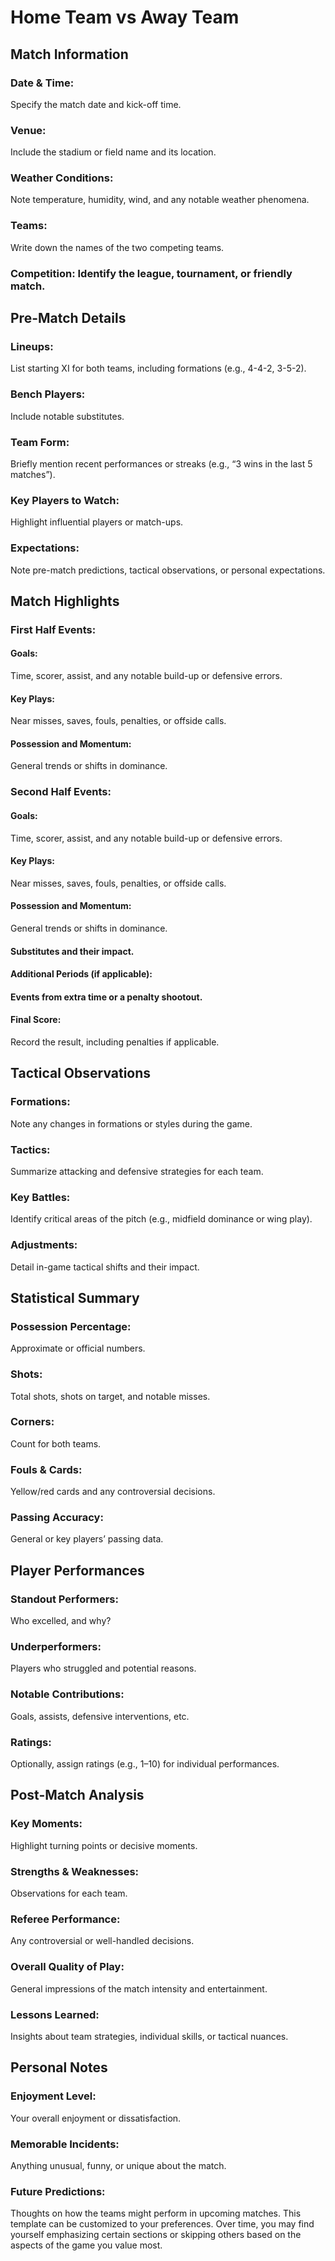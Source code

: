 # Home Team vs Away Team

## Match Information
### Date & Time: 
Specify the match date and kick-off time.
### Venue:
Include the stadium or field name and its location.
### Weather Conditions: 
Note temperature, humidity, wind, and any notable weather phenomena.
### Teams:
Write down the names of the two competing teams.
### Competition: Identify the league, tournament, or friendly match.

## Pre-Match Details
### Lineups:
List starting XI for both teams, including formations (e.g., 4-4-2, 3-5-2).
### Bench Players:
Include notable substitutes.
### Team Form:
Briefly mention recent performances or streaks (e.g., “3 wins in the last 5 matches”).
### Key Players to Watch:
Highlight influential players or match-ups.
### Expectations:
Note pre-match predictions, tactical observations, or personal expectations.

## Match Highlights

### First Half Events:
#### Goals:
Time, scorer, assist, and any notable build-up or defensive errors.
#### Key Plays:
Near misses, saves, fouls, penalties, or offside calls.
#### Possession and Momentum:
General trends or shifts in dominance.

### Second Half Events:
#### Goals:
Time, scorer, assist, and any notable build-up or defensive errors.
#### Key Plays:
Near misses, saves, fouls, penalties, or offside calls.
#### Possession and Momentum:
General trends or shifts in dominance.

#### Substitutes and their impact.
#### Additional Periods (if applicable):
#### Events from extra time or a penalty shootout.
#### Final Score:
Record the result, including penalties if applicable.

## Tactical Observations
### Formations:
Note any changes in formations or styles during the game.
### Tactics:
Summarize attacking and defensive strategies for each team.
### Key Battles:
Identify critical areas of the pitch (e.g., midfield dominance or wing play).
### Adjustments:
Detail in-game tactical shifts and their impact.

## Statistical Summary
### Possession Percentage:
Approximate or official numbers.
### Shots:
Total shots, shots on target, and notable misses.
### Corners:
Count for both teams.
### Fouls & Cards:
Yellow/red cards and any controversial decisions.
### Passing Accuracy:
General or key players’ passing data.

## Player Performances
### Standout Performers:
Who excelled, and why?
### Underperformers:
Players who struggled and potential reasons.
### Notable Contributions:
Goals, assists, defensive interventions, etc.
### Ratings:
Optionally, assign ratings (e.g., 1–10) for individual performances.

## Post-Match Analysis
### Key Moments:
Highlight turning points or decisive moments.
### Strengths & Weaknesses:
Observations for each team.
### Referee Performance:
Any controversial or well-handled decisions.
### Overall Quality of Play:
General impressions of the match intensity and entertainment.
### Lessons Learned:
Insights about team strategies, individual skills, or tactical nuances.

## Personal Notes
### Enjoyment Level:
Your overall enjoyment or dissatisfaction.
### Memorable Incidents:
Anything unusual, funny, or unique about the match.
### Future Predictions:
Thoughts on how the teams might perform in upcoming matches.
This template can be customized to your preferences. Over time, you may find yourself emphasizing certain sections or skipping others based on the aspects of the game you value most.
